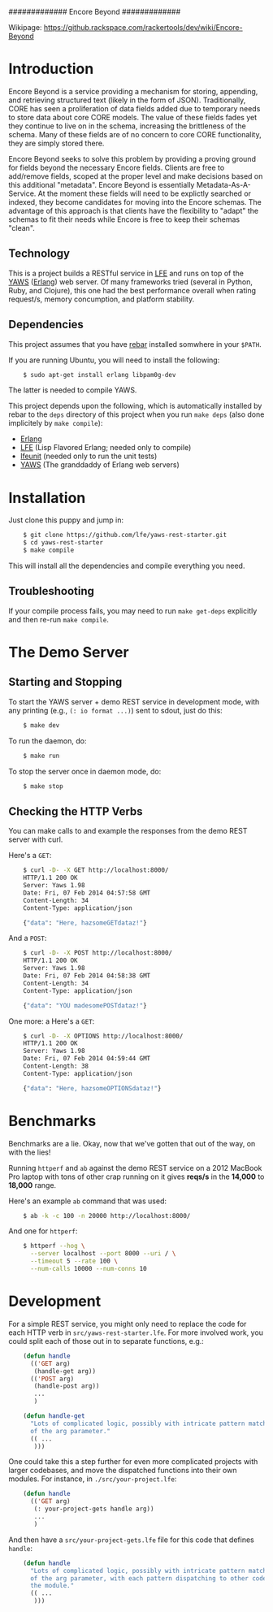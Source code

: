 #############
Encore Beyond
#############

Wikipage: https://github.rackspace.com/rackertools/dev/wiki/Encore-Beyond

Introduction
============

Encore Beyond is a service providing a mechanism for storing, appending,
and retrieving structured text (likely in the form of JSON). Traditionally,
CORE has seen a proliferation of data fields added due to temporary needs
to store data about core CORE models. The value of these fields fades yet
they continue to live on in the schema, increasing the brittleness of the
schema. Many of these fields are of no concern to core CORE functionality,
they are simply stored there.

Encore Beyond seeks to solve this problem by providing a proving ground for
fields beyond the necessary Encore fields. Clients are free to add/remove
fields, scoped at the proper level and make decisions based on this
additional "metadata". Encore Beyond is essentially Metadata-As-A-Service.
At the moment these fields will need to be explictly searched or indexed,
they become candidates for moving into the Encore schemas. The advantage
of this approach is that clients have the flexibility to "adapt" the
schemas to fit their needs while Encore is free to keep their schemas
"clean".


Technology
----------

This is a project builds a RESTful service in
[LFE](https://github.com/rvirding/lfe) and runs on top of
the [YAWS](https://github.com/klacke/yaws)
([Erlang](http://www.erlang.org/)) web server. Of many frameworks tried (several in
Python, Ruby, and Clojure), this one had the best performance overall when
rating request/s, memory concumption, and platform stability.


Dependencies
------------

This project assumes that you have
[rebar](https://github.com/rebar/rebar) installed somwhere in your
``$PATH``.

If you are running Ubuntu, you will need to install the following:
```bash
    $ sudo apt-get install erlang libpam0g-dev
```

The latter is needed to compile YAWS.

This project depends upon the following, which is automatically installed by
rebar to the ``deps`` directory of this project when you run ``make deps``
(also done implicitely by ``make compile``):

* [Erlang](http://www.erlang.org/)
* [LFE](https://github.com/rvirding/lfe) (Lisp Flavored Erlang; needed only
   to compile)
* [lfeunit](https://github.com/lfe/lfeunit) (needed only to run the unit tests)
* [YAWS](https://github.com/klacke/yaws) (The granddaddy of Erlang web servers)


Installation
============

Just clone this puppy and jump in:

```bash
    $ git clone https://github.com/lfe/yaws-rest-starter.git
    $ cd yaws-rest-starter
    $ make compile
```

This will install all the dependencies and compile everything you need.


Troubleshooting
---------------

If your compile process fails, you may need to run ``make get-deps`` explicitly
and then re-run ``make compile``.


The Demo Server
===============


Starting and Stopping
---------------------

To start the YAWS server + demo REST service in development mode, with any
printing (e.g., ``(: io format ...)``) sent to sdout, just do this:
```bash
    $ make dev
```

To run the daemon, do:
```bash
    $ make run
```

To stop the server once in daemon mode, do:
```bash
    $ make stop
```

Checking the HTTP Verbs
-----------------------

You can make calls to and example the responses from the demo REST server
with curl.

Here's a ``GET``:
```bash
    $ curl -D- -X GET http://localhost:8000/
    HTTP/1.1 200 OK
    Server: Yaws 1.98
    Date: Fri, 07 Feb 2014 04:57:58 GMT
    Content-Length: 34
    Content-Type: application/json

    {"data": "Here, hazsomeGETdataz!"}
```

And a ``POST``:

```bash
    $ curl -D- -X POST http://localhost:8000/
    HTTP/1.1 200 OK
    Server: Yaws 1.98
    Date: Fri, 07 Feb 2014 04:58:38 GMT
    Content-Length: 34
    Content-Type: application/json

    {"data": "YOU madesomePOSTdataz!"}
```

One more: a Here's a ``GET``:
```bash
    $ curl -D- -X OPTIONS http://localhost:8000/
    HTTP/1.1 200 OK
    Server: Yaws 1.98
    Date: Fri, 07 Feb 2014 04:59:44 GMT
    Content-Length: 38
    Content-Type: application/json

    {"data": "Here, hazsomeOPTIONSdataz!"}
```

Benchmarks
==========

Benchmarks are a lie. Okay, now that we've gotten that out of the way, on
with the lies!

Running ``httperf`` and ``ab`` against the demo REST service on a 2012 MacBook
Pro laptop with tons of other crap running on it gives **reqs/s** in the
**14,000** to **18,000** range.

Here's an example ``ab`` command that was used:
```bash
    $ ab -k -c 100 -n 20000 http://localhost:8000/
```

And one for ``httperf``:

```bash
    $ httperf --hog \
      --server localhost --port 8000 --uri / \
      --timeout 5 --rate 100 \
      --num-calls 10000 --num-conns 10
```

Development
===========

For a simple REST service, you might only need to replace the code for each
HTTP verb in ``src/yaws-rest-starter.lfe``. For more involved work, you could
split each of those out in to separate functions, e.g.:

```lisp
    (defun handle
      (('GET arg)
       (handle-get arg))
      (('POST arg)
       (handle-post arg))
       ...
       )

    (defun handle-get
      "Lots of complicated logic, possibly with intricate pattern matching
      of the arg parameter."
      (( ...
       )))
```

One could take this a step further for even more complicated projects with
larger codebases, and move the dispatched functions into their own modules.
For instance, in ``./src/your-project.lfe``:

```lisp
    (defun handle
      (('GET arg)
       (: your-project-gets handle arg))
       ...
       )
```

And then have a ``src/your-project-gets.lfe`` file for this code that defines
``handle``:

```lisp
    (defun handle
      "Lots of complicated logic, possibly with intricate pattern matching
      of the arg parameter, with each pattern dispatching to other code in
      the module."
      (( ...
       )))
```
